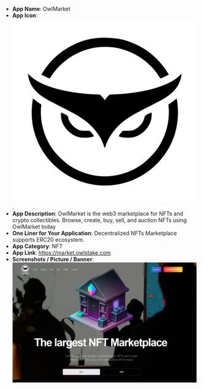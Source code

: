 - **App Name**: OwlMarket
- **App Icon**: ![OwlMarket-Icon](./owlmarketicon.svg).
- **App Description**: OwlMarket is the web3 marketplace for NFTs and crypto collectibles. Browse, create, buy, sell, and auction NFTs using OwlMarket today
- **One Liner for Your Application**: Decentralized NFTs Marketplace supports ERC20 ecosystem.
- **App Category**: NFT
- **App Link**: https://market.owlstake.com
- **Screenshots / Picture / Banner**: ![OwlMarket-Screenshot](./owlmarket-screenshot.png)
